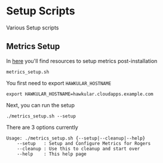 # Setup Scripts
Various Setup scripts

## Metrics Setup
In [here](metrics) you'll find resources to setup metrics post-installation

`metrics_setup.sh`

You first need to export `HAWKULAR_HOSTNAME`
```
export HAWKULAR_HOSTNAME=hawkular.cloudapps.example.com
```

Next, you can run the setup
```
./metrics_setup.sh --setup
```

There are 3 options currently
```
Usage: ./metrics_setup.sh {--setup|--cleanup|--help}
	--setup   : Setup and Configure Metrics for Rogers
	--cleanup : Use this to cleanup and start over
	--help    : This help page
```
